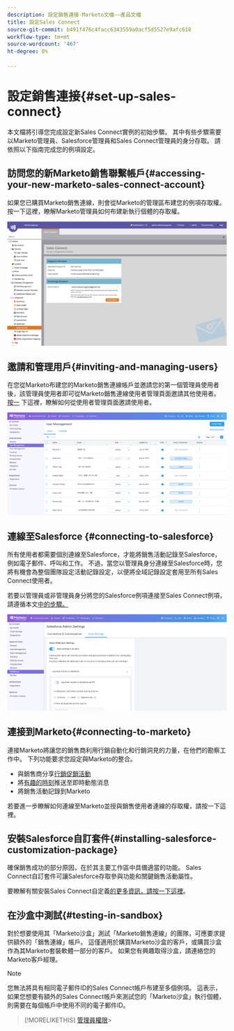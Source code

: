 ```yaml
---
description: 設定銷售連接-Marketo文檔——產品文檔
title: 設定Sales Connect
source-git-commit: b491f476c4facc6343559a0acf5d5527e9afc618
workflow-type: tm+mt
source-wordcount: '467'
ht-degree: 0%

---
```


# 設定銷售連接{#set-up-sales-connect}

本文檔將引導您完成設定新Sales Connect實例的初始步驟。 其中有些步驟需要以Marketo管理員、Salesforce管理員和Sales Connect管理員的身分存取。 請依照以下指南完成您的例項設定。

## 訪問您的新Marketo銷售聯繫帳戶{#accessing-your-new-marketo-sales-connect-account}

如果您已購買Marketo銷售連線，則會從Marketo的管理區布建您的例項存取權。 按一下這裡，瞭解Marketo管理員如何布建新執行個體的存取權。

![](assets/set-up-sales-connect-1.png)

## 邀請和管理用戶{#inviting-and-managing-users}

在您從Marketo布建您的Marketo銷售連線帳戶並邀請您的第一個管理員使用者後，該管理員使用者即可從Marketo銷售連線使用者管理頁面邀請其他使用者。 [按一](/help/marketo/product-docs/marketo-sales-connect/admin/invite-users.md) 下這裡，瞭解如何從使用者管理頁面邀請使用者。

![](assets/set-up-sales-connect-2.png)

## 連線至Salesforce {#connecting-to-salesforce}

所有使用者都需要個別連線至Salesforce，才能將銷售活動記錄至Salesforce，例如電子郵件、呼叫和工作。 不過，當您以管理員身分連線至Salesforce時，您將有機會為整個團隊設定活動記錄設定，以便將全域記錄設定套用至所有Sales Connect使用者。

若要以管理員或非管理員身分將您的Salesforce例項連接至Sales Connect例項，請遵循本文[中的步驟。](/help/marketo/product-docs/marketo-sales-connect/crm/salesforce-integration/connect-your-sales-connect-account-to-salesforce.md)

![](assets/set-up-sales-connect-3.png)

## 連接到Marketo{#connecting-to-marketo}

連接Marketo將讓您的銷售商利用行銷自動化和行銷洞見的力量，在他們的勘察工作中。 下列功能要求您設定與Marketo的整合。

* 與銷售商分享[行銷促銷活動](/help/marketo/product-docs/marketo-sales-connect/marketo/make-a-campaign-visible-to-sales-connect-users.md)
* 將[有趣的時刻](/help/marketo/product-docs/marketo-sales-connect/marketo/interesting-moments-in-msc.md)推送至即時動態消息
* 將銷售活動記錄到Marketo

若要進一步瞭解如何連線至Marketo並授與銷售使用者連線的存取權，請按一下這裡。

## 安裝Salesforce自訂套件{#installing-salesforce-customization-package}

確保銷售成功的部分原因，在於其主要工作區中具備適當的功能。 Sales Connect自訂套件可讓Salesforce存取參與功能和關鍵銷售活動屬性。

要瞭解有關安裝Sales Connect自定義[的更多資訊，請按一下這裡](/help/marketo/product-docs/marketo-sales-connect/crm/salesforce-customization/sales-connect-customizations-for-crm.md)。

## 在沙盒中測試{#testing-in-sandbox}

對於想要使用其「Marketo沙盒」測試「Marketo銷售連線」的團隊，可應要求提供額外的「銷售連線」帳戶。 這僅適用於購買Marketo沙盒的客戶，或購買沙盒作為其Marketo套裝軟體一部分的客戶。 如果您有興趣取得沙盒，請連絡您的Marketo客戶經理。

>[!NOTE]
>
>您無法將具有相同電子郵件ID的Sales Connect帳戶布建至多個例項。 這表示，如果您想要有額外的Sales Connect帳戶來測試您的「Marketo沙盒」執行個體，則需要在每個帳戶中使用不同的電子郵件ID。

>[!MORELIKETHIS]
[管理員權限](/help/marketo/product-docs/marketo-sales-connect/admin/user-access-details.md)>
>

